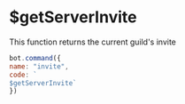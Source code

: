 # $getServerInvite

This function returns the current guild's invite

```javascript
bot.command({
name: "invite", 
code: `
$getServerInvite`
})
```

